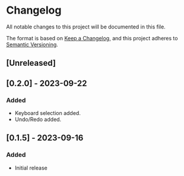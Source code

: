 # Changelog

All notable changes to this project will be documented in this file.

The format is based on [Keep a Changelog](https://keepachangelog.com/en/1.0.0/),
and this project adheres to [Semantic Versioning](https://semver.org/spec/v2.0.0.html).

## [Unreleased]

## [0.2.0] - 2023-09-22

### Added
- Keyboard selection added.
- Undo/Redo added.

## [0.1.5] - 2023-09-16

### Added
- Initial release